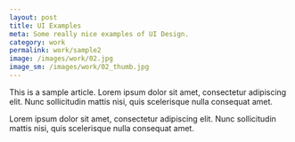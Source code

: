 ```yaml
---
layout: post
title: UI Examples
meta: Some really nice examples of UI Design.
category: work
permalink: work/sample2
image: /images/work/02.jpg
image_sm: /images/work/02_thumb.jpg
---
```


This is a sample article. Lorem ipsum dolor sit amet, consectetur adipiscing elit. Nunc sollicitudin mattis nisi, quis scelerisque nulla consequat amet.

Lorem ipsum dolor sit amet, consectetur adipiscing elit. Nunc sollicitudin mattis nisi, quis scelerisque nulla consequat amet.